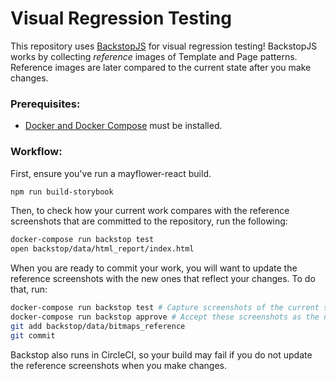 Visual Regression Testing
=========================

This repository uses [BackstopJS](https://garris.github.io/BackstopJS/) for visual regression testing! BackstopJS works by collecting *reference* images of Template and Page patterns.  Reference images are later compared to the current state after you make changes.

### Prerequisites:

* [Docker and Docker Compose](https://www.docker.com/community-edition#/download) must be installed.

### Workflow:
First, ensure you've run a mayflower-react build.

```bash
npm run build-storybook
```

Then, to check how your current work compares with the reference screenshots that are committed to the repository, run the following:

```bash
docker-compose run backstop test
open backstop/data/html_report/index.html
```

When you are ready to commit your work, you will want to update the reference screenshots with the new ones that reflect your changes.  To do that, run:

```bash
docker-compose run backstop test # Capture screenshots of the current state
docker-compose run backstop approve # Accept these screenshots as the new references.
git add backstop/data/bitmaps_reference
git commit
```

Backstop also runs in CircleCI, so your build may fail if you do not update the reference screenshots when you make changes.

